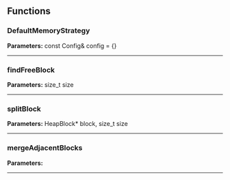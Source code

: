 
## Functions

### DefaultMemoryStrategy



**Parameters:** const Config& config = {}

---

### findFreeBlock



**Parameters:** size_t size

---

### splitBlock



**Parameters:** HeapBlock* block, size_t size

---

### mergeAdjacentBlocks



**Parameters:** 

---
